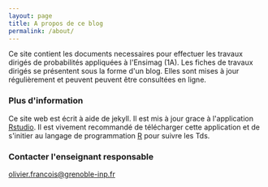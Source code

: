 ```yaml
---
layout: page
title: A propos de ce blog
permalink: /about/
---
```


Ce site contient les documents necessaires pour effectuer les travaux dirigés de probabilités appliquées à l'Ensimag (1A). Les fiches de travaux dirigés se présentent sous la forme d'un blog. Elles sont mises à jour régulièrement et peuvent peuvent être consultées en ligne. 

### Plus d'information

Ce site web est écrit à aide de jekyll. Il est mis à jour grace à l'application [Rstudio](https://www.rstudio.com/). Il est vivement recommandé de télécharger cette application et de s'initier au langage de programmation [R](https://cran.r-project.org/doc/contrib/Paradis-rdebuts_fr.pdf) pour suivre les Tds.  

### Contacter l'enseignant responsable

[olivier.francois@grenoble-inp.fr](mailto:olivier.francois@grenoble-inp.fr)